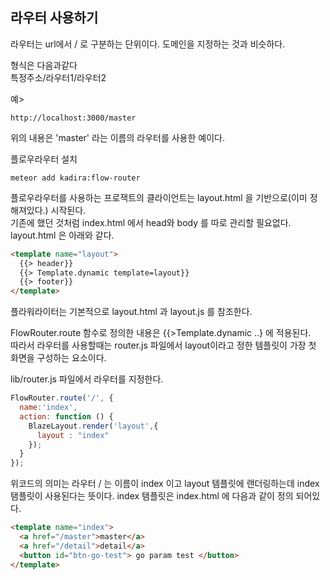 ## 라우터 사용하기

라우터는 url에서 / 로 구분하는 단위이다. 도메인을 지정하는 것과 비슷하다.

형식은 다음과같다  
특정주소/라우터1/라우터2

예>  

```url
http://localhost:3000/master
```

위의 내용은 'master' 라는 이름의 라우터를 사용한 예이다.


플로우라우터 설치

```shell 
meteor add kadira:flow-router

``` 

플로우라우터를 사용하는 프로잭트의 클라이언트는 layout.html 을 기반으로(이미 정해져있다.) 시작된다.  
기존에 했던 것처럼 index.html 에서 head와 body 를 따로 관리할 필요없다.
layout.html 은 아래와 같다.
```html
<template name="layout">
  {{> header}}
  {{> Template.dynamic template=layout}}
  {{> footer}}
</template>
```
플라워라이터는 기본적으로 layout.html 과 layout.js 를 참조한다.

FlowRouter.route 함수로 정의한 내용은 {{>Template.dynamic ..} 에 적용된다.  
따라서 라우터를 사용할때는 router.js 파일에서 layout이라고 정한 템플릿이 가장 첫 화면을 구성하는 요소이다. 

lib/router.js 파일에서 라우터를 지정한다.

```js
FlowRouter.route('/', {
  name:'index',
  action: function () {
    BlazeLayout.render('layout',{
      layout : "index"
    });
  }
});

```

위코드의 의미는 라우터 / 는 이름이 index 이고 layout 템플릿에 랜더링하는데 index 탬플릿이 사용된다는 뜻이다.
index 탬플릿은 index.html 에 다음과 같이 정의 되어있다.

```html
<template name="index">
  <a href="/master">master</a>
  <a href="/detail">detail</a>
  <button id="btn-go-test"> go param test </button>
</template>
```

